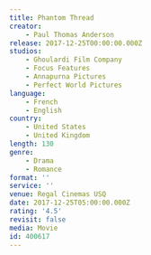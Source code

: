 ```yaml
---
title: Phantom Thread
creator:
    - Paul Thomas Anderson
release: 2017-12-25T00:00:00.000Z
studios:
    - Ghoulardi Film Company
    - Focus Features
    - Annapurna Pictures
    - Perfect World Pictures
language:
    - French
    - English
country:
    - United States
    - United Kingdom
length: 130
genre:
    - Drama
    - Romance
format: ''
service: ''
venue: Regal Cinemas USQ
date: 2017-12-25T05:00:00.000Z
rating: '4.5'
revisit: false
media: Movie
id: 400617
---
```



